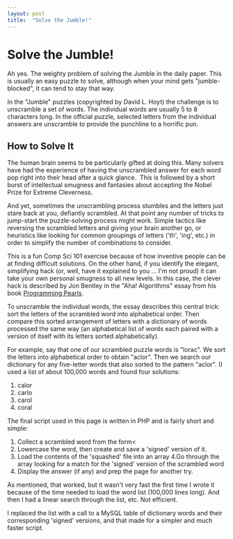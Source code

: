 ```yaml
---
layout: post
title:  "Solve the Jumble!"
---
```


# Solve the Jumble!
Ah yes.  The weighty problem of solving the Jumble in the daily paper. This is usually an easy puzzle to solve, although when your mind gets "jumble-blocked", it can tend to stay that way.
		
In the &quot;Jumble&quot; puzzles (copyrighted by David L. Hoyt) the challenge is to unscramble a set of words.  The individual words are usually 5 to 8 characters long.  In the official puzzle, selected letters from the individual answers are unscramble to provide the punchline to a horrific pun.
		
## How to Solve It

The human brain seems to be particularly gifted at doing this.  Many solvers have had the experience of having the unscrambled answer for each word pop right into their head after a quick glance.&nbsp; This is followed by a short burst of intellectual smugness and fantasies about accepting the Nobel Prize for Extreme Cleverness.

And yet, sometimes the unscrambling process stumbles and the letters just stare back at you, defiantly scrambled. At that point any number of tricks to jump-start the puzzle-solving process might work. Simple tactics like reversing	the scrambled letters and giving your brain another go, or heuristics like looking for common groupings of letters ('th', 'ing', etc.) in order to simplify the number of combinations to consider.

This is a fun Comp Sci 101 exercise because of how inventive people can be at finding difficult solutions. On the other hand, if you identify the elegant, simplifying hack (or, well, have it explained to you ... I'm not proud) it can take your own personal smugness to all new levels.  In this case, the clever hack is described by Jon Bentley in the "Aha! Algorithms" essay from his book [Programming Pearls](https://bookshop.org/books/programming-pearls/9780201657883).

To unscramble the individual words, the essay describes this central trick: sort the letters of the scrambled word into alphabetical order. Then compare this sorted arrangement of letters with a dictionary of words processed the same way (an alphabetical list of words each paired with a version of itself with its letters sorted alphabetically).

For example, say that one of our scrambled puzzle words is "lorac". We sort the letters into alphabetical order to obtain "aclor". Then we search our dictionary for any five-letter words that also sorted to the pattern "aclor". (I used a list of about 100,000 words and found four solutions:

1. calor
2. carlo
3. carol
4. coral

The final script used in this page is written in PHP and is fairly short and simple:

1. Collect a scrambled word from the form<
2. Lowercase the word, then create and save a 'signed' version of it.
3. Load the contents of the 'squashed' file into an array
4.Go through the array looking for a match for the 'signed' version of the scrambled word
5. Display the answer (if any) and prep the page for another try.

As mentioned, that worked, but it wasn't very fast the first time I wrote it because of the time needed to load the word list (100,000 lines long).  And then I had a linear search through the list, etc.  Not efficient.

I replaced the list with a call to a MySQL table of dictionary words and their corresponding 'signed' versions, and that made for a simpler and much faster script.
